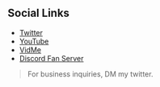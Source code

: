 ## Social Links
* [Twitter](http://clkmein.com/qAeWE6)
* [YouTube](http://clkmein.com/qAtLnY)
* [VidMe](http://clkmein.com/qAtLXd)
* [Discord Fan Server](http://clkmein.com/qAeRTx)

> For business inquiries, DM my twitter.
